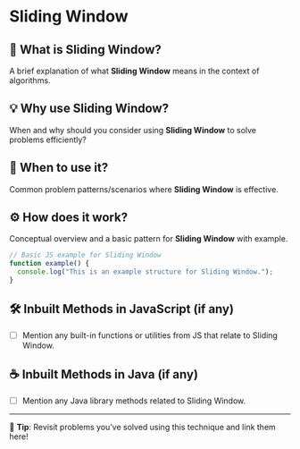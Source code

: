 # Sliding Window

## 📌 What is Sliding Window?
A brief explanation of what **Sliding Window** means in the context of algorithms.

## 💡 Why use Sliding Window?
When and why should you consider using **Sliding Window** to solve problems efficiently?

## 🧠 When to use it?
Common problem patterns/scenarios where **Sliding Window** is effective.

## ⚙️ How does it work?
Conceptual overview and a basic pattern for **Sliding Window** with example.

```js
// Basic JS example for Sliding Window
function example() {
  console.log("This is an example structure for Sliding Window.");
}
```

## 🛠️ Inbuilt Methods in JavaScript (if any)
- [ ] Mention any built-in functions or utilities from JS that relate to Sliding Window.

## ☕ Inbuilt Methods in Java (if any)
- [ ] Mention any Java library methods related to Sliding Window.

---

📘 **Tip**: Revisit problems you’ve solved using this technique and link them here!
